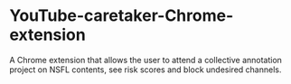 # YouTube-caretaker-Chrome-extension
A Chrome extension that allows the user to attend a collective annotation project on NSFL contents, see risk scores and block undesired channels.
